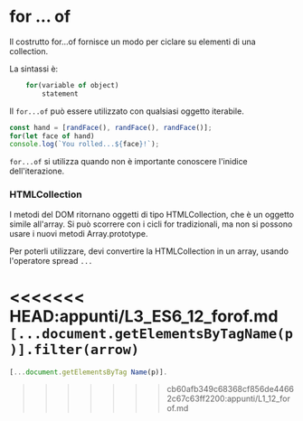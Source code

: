 # for ... of

Il costrutto for...of fornisce un modo per ciclare su elementi di una collection. 

La sintassi è:

```javascript
    for(variable of object)
        statement
```

Il ```for...of``` può essere utilizzato con qualsiasi oggetto iterabile. 


```javascript
const hand = [randFace(), randFace(), randFace()]; 
for(let face of hand)
console.log(`You rolled...${face}!`);
```

```for...of``` si utilizza quando non è importante conoscere l'inidice dell'iterazione.


### HTMLCollection
I metodi del DOM ritornano oggetti di tipo HTMLCollection, che è un oggetto simile all'array. Si può scorrere con i cicli for tradizionali, ma non si possono usare i nuovi metodi Array.prototype.

Per poterli utilizzare, devi convertire la HTMLCollection in un array, usando l'operatore spread `...`

<<<<<<< HEAD:appunti/L3_ES6_12_forof.md
`[...document.getElementsByTagName(p)].filter(arrow)`
=======
```javascript
[...document.getElementsByTag Name(p)].
```
>>>>>>> cb60afb349c68368cf856de44662c67c63ff2200:appunti/L1_12_forof.md
